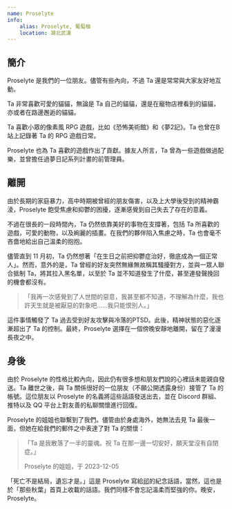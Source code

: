 ```yaml
---
name: Proselyte
info:
    alias: Proselyte, 葡萄柚
    location: 湖北武漢
---
```


## 簡介

Proselyte 是我們的一位朋友。儘管有些內向，不過 Ta 還是常常與大家友好地互動。

Ta 非常喜歡可愛的貓貓，無論是 Ta 自己的貓貓，還是在寵物店裡看到的貓貓，亦或者在路邊邂逅的貓貓。

Ta 喜歡小眾的像素風 RPG 遊戲，比如《恐怖美術館》和《夢2記》。Ta 也曾在B站上記錄著 Ta 的 RPG 遊戲日常。

Proselyte 也為 Ta 喜歡的遊戲作出了貢獻。據友人所言，Ta 曾為一些遊戲做過配樂，並曾擔任過夢日記系列計畫的前管理員。

## 離開

由於長期的家庭暴力，高中時期被曾經的朋友傷害，以及上大學後受到的精神霸淩，Proselyte 飽受焦慮和抑鬱的困擾，逐漸感覺到自己失去了存在的意義。

不過在很長的一段時間內，Ta 仍然依靠美好的事物在支撐著，包括 Ta 所喜歡的遊戲，可愛的動物，以及絢麗的插畫。在我們的夥伴陷入焦慮之時，Ta 也會毫不吝嗇地給出自己溫柔的抱抱。

儘管直到 11 月初，Ta 仍然想著「在生日之前把抑鬱症治好，徹底成為一個正常人」。然而，意外的是，Ta 曾經的好友突然無緣無故稱其騷擾對方，並與一眾人聯合抵制 Ta，將其拉入黑名單，以至於 Ta 並不知道發生了什麼，甚至連發聲挽回的機會都沒有。

> 「我再一次感覺到了人世間的惡意，我甚至都不知道，不理解為什麼，我也許天生就是被厭惡的對象吧……我只能恨別人。」

這件事情觸發了 Ta 過去受到好友攻擊與冷落的PTSD。此後，精神狀態的惡化逐漸超出了 Ta 的控制。最終，Proselyte 選擇在一個傍晚安靜地離開，留在了漫漫長夜之中。

## 身後

由於 Proselyte 的性格比較內向，因此仍有很多想和朋友們說的心裡話未能親自發送。Ta 離世之後，與 Ta 關係很好的一位朋友（不願公開透露身份）接管了 Ta 的帳號。這位朋友以 Proselyte 的名義將這些話語發送出去，並在 Discord 群組、推特以及 QQ 平台上對友善的私聊關懷進行回復。

Proselyte 的姐姐也聯繫到了我們。儘管由於身處海外，她無法去見 Ta 最後一面，但她在給我們的郵件之中表達了對 Ta 的關懷：

> 「Ta 是我散落了一半的靈魂。祝 Ta 在那一邊一切安好，願天堂沒有自閉症。」
>
> Proselyte 的姐姐，于 2023-12-05

「死亡不是結局，遺忘才是。」這是 Proselyte 寫給[祁](https://one-among.us/profile/qiqi233345)的紀念話語，當然，這也是於「那些秋葉」首頁上收載的話語。我們同樣不會忘記溫柔而堅強的你。晚安，Proselyte。
